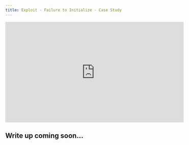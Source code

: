 ```yaml
---
title: Exploit - Failure to Initialize - Case Study
---
```


<iframe width="560" height="315" src="https://youtu.be/wD1_fRYQuSo" title="YouTube video player" frameborder="0" allow="accelerometer; autoplay; clipboard-write; encrypted-media; gyroscope; picture-in-picture; web-share" allowfullscreen></iframe>

## Write up coming soon...

